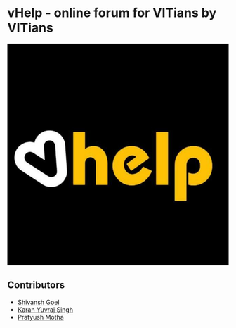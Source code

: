 # vHelp - online forum for VITians by VITians

<p align="center">
  <img src="https://github.com/vHelp-VIT/vHelp/blob/galleryTest/docs/vHelp.jfif" />
</p>

## Contributors

- [Shivansh Goel](https://github.com/ishivanshgoel)
- [Karan Yuvraj Singh](https://github.com/karanysingh)
- [Pratyush Motha](https://github.com/karanysingh)
